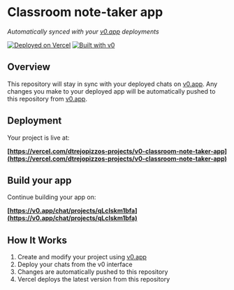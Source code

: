 # Classroom note-taker app

*Automatically synced with your [v0.app](https://v0.app) deployments*

[![Deployed on Vercel](https://img.shields.io/badge/Deployed%20on-Vercel-black?style=for-the-badge&logo=vercel)](https://vercel.com/dtrejopizzos-projects/v0-classroom-note-taker-app)
[![Built with v0](https://img.shields.io/badge/Built%20with-v0.app-black?style=for-the-badge)](https://v0.app/chat/projects/qLclskm1bfa)

## Overview

This repository will stay in sync with your deployed chats on [v0.app](https://v0.app).
Any changes you make to your deployed app will be automatically pushed to this repository from [v0.app](https://v0.app).

## Deployment

Your project is live at:

**[https://vercel.com/dtrejopizzos-projects/v0-classroom-note-taker-app](https://vercel.com/dtrejopizzos-projects/v0-classroom-note-taker-app)**

## Build your app

Continue building your app on:

**[https://v0.app/chat/projects/qLclskm1bfa](https://v0.app/chat/projects/qLclskm1bfa)**

## How It Works

1. Create and modify your project using [v0.app](https://v0.app)
2. Deploy your chats from the v0 interface
3. Changes are automatically pushed to this repository
4. Vercel deploys the latest version from this repository